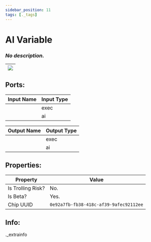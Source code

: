 ```yaml
---
sidebar_position: 11
tags: [._tags]
---
```


# AI Variable


### *No description.*

| ![](https://images-ext-2.discordapp.net/external/MPmIaQzlEPmgGWlgi-WxBBXt0Bjv_zWPkg1y1f_sy3s/https/www.recroomcircuits.com/image/circuit/absolute-value?width=206&height=108) |
|-----|

## Ports:

| Input Name | Input Type |
|-----------|-----------|
|  | exec |
|  | ai |

| Output Name | Output Type |
|-----------|-----------|
|  | exec |
|  | ai |

## Properties:

| Property  | Value |
|-------------------|-----------|
| Is Trolling Risk? | No. |
| Is Beta? | Yes. |
| Chip UUID | `0e92a7fb-fb38-418c-af39-9afec92112ee` |

## Info:
._extrainfo